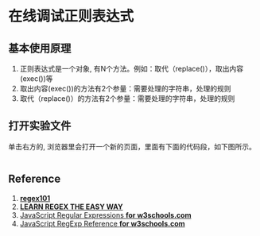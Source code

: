 # 在线调试正则表达式

## 基本使用原理

1. 正则表达式是一个对象, 有N个方法。例如：取代（replace()），取出内容(exec())等
2. 取出内容(exec())的方法有2个参量：需要处理的字符串，处理的规则
3. 取代（replace()）的方法有2个参量：需要处理的字符串，处理的规则

## 打开实验文件

单击右方的[](), 浏览器里会打开一个新的页面，里面有下面的代码段，如下图所示。

```javascript

```

## Reference

1. [**regex101**](https://regex101.com/r/dmRygT/1)
2. [**LEARN REGEX THE EASY WAY**](https://github.com/ziishaned/learn-regex)
3. [JavaScript Regular Expressions **for w3schools.com**](https://github.com/ziishaned/learn-regex/blob/master/README.md)
4. [JavaScript RegExp Reference **for w3schools.com**](https://www.w3schools.com/jsref/jsref_obj_regexp.asp)





